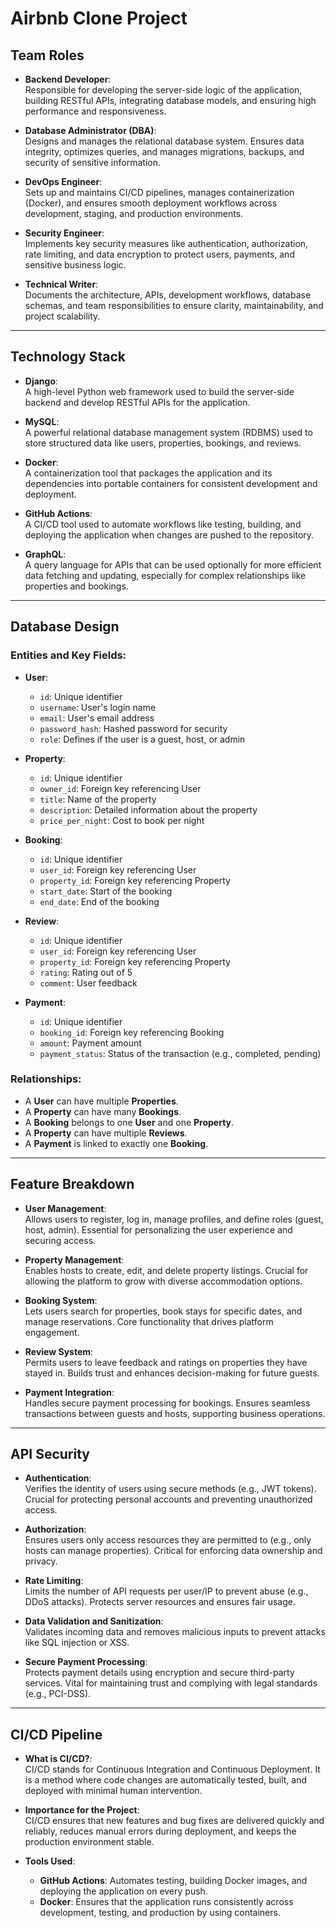 # Airbnb Clone Project

## Team Roles

- **Backend Developer**:  
  Responsible for developing the server-side logic of the application, building RESTful APIs, integrating database models, and ensuring high performance and responsiveness.

- **Database Administrator (DBA)**:  
  Designs and manages the relational database system. Ensures data integrity, optimizes queries, and manages migrations, backups, and security of sensitive information.

- **DevOps Engineer**:  
  Sets up and maintains CI/CD pipelines, manages containerization (Docker), and ensures smooth deployment workflows across development, staging, and production environments.

- **Security Engineer**:  
  Implements key security measures like authentication, authorization, rate limiting, and data encryption to protect users, payments, and sensitive business logic.

- **Technical Writer**:  
  Documents the architecture, APIs, development workflows, database schemas, and team responsibilities to ensure clarity, maintainability, and project scalability.

---

## Technology Stack

- **Django**:  
  A high-level Python web framework used to build the server-side backend and develop RESTful APIs for the application.

- **MySQL**:  
  A powerful relational database management system (RDBMS) used to store structured data like users, properties, bookings, and reviews.

- **Docker**:  
  A containerization tool that packages the application and its dependencies into portable containers for consistent development and deployment.

- **GitHub Actions**:  
  A CI/CD tool used to automate workflows like testing, building, and deploying the application when changes are pushed to the repository.

- **GraphQL**:  
  A query language for APIs that can be used optionally for more efficient data fetching and updating, especially for complex relationships like properties and bookings.

---

## Database Design

### Entities and Key Fields:

- **User**:
  - `id`: Unique identifier
  - `username`: User's login name
  - `email`: User's email address
  - `password_hash`: Hashed password for security
  - `role`: Defines if the user is a guest, host, or admin

- **Property**:
  - `id`: Unique identifier
  - `owner_id`: Foreign key referencing User
  - `title`: Name of the property
  - `description`: Detailed information about the property
  - `price_per_night`: Cost to book per night

- **Booking**:
  - `id`: Unique identifier
  - `user_id`: Foreign key referencing User
  - `property_id`: Foreign key referencing Property
  - `start_date`: Start of the booking
  - `end_date`: End of the booking

- **Review**:
  - `id`: Unique identifier
  - `user_id`: Foreign key referencing User
  - `property_id`: Foreign key referencing Property
  - `rating`: Rating out of 5
  - `comment`: User feedback

- **Payment**:
  - `id`: Unique identifier
  - `booking_id`: Foreign key referencing Booking
  - `amount`: Payment amount
  - `payment_status`: Status of the transaction (e.g., completed, pending)

### Relationships:

- A **User** can have multiple **Properties**.
- A **Property** can have many **Bookings**.
- A **Booking** belongs to one **User** and one **Property**.
- A **Property** can have multiple **Reviews**.
- A **Payment** is linked to exactly one **Booking**.

---

## Feature Breakdown

- **User Management**:  
  Allows users to register, log in, manage profiles, and define roles (guest, host, admin). Essential for personalizing the user experience and securing access.

- **Property Management**:  
  Enables hosts to create, edit, and delete property listings. Crucial for allowing the platform to grow with diverse accommodation options.

- **Booking System**:  
  Lets users search for properties, book stays for specific dates, and manage reservations. Core functionality that drives platform engagement.

- **Review System**:  
  Permits users to leave feedback and ratings on properties they have stayed in. Builds trust and enhances decision-making for future guests.

- **Payment Integration**:  
  Handles secure payment processing for bookings. Ensures seamless transactions between guests and hosts, supporting business operations.

---

## API Security

- **Authentication**:  
  Verifies the identity of users using secure methods (e.g., JWT tokens). Crucial for protecting personal accounts and preventing unauthorized access.

- **Authorization**:  
  Ensures users only access resources they are permitted to (e.g., only hosts can manage properties). Critical for enforcing data ownership and privacy.

- **Rate Limiting**:  
  Limits the number of API requests per user/IP to prevent abuse (e.g., DDoS attacks). Protects server resources and ensures fair usage.

- **Data Validation and Sanitization**:  
  Validates incoming data and removes malicious inputs to prevent attacks like SQL injection or XSS.

- **Secure Payment Processing**:  
  Protects payment details using encryption and secure third-party services. Vital for maintaining trust and complying with legal standards (e.g., PCI-DSS).

---

## CI/CD Pipeline

- **What is CI/CD?**:  
  CI/CD stands for Continuous Integration and Continuous Deployment. It is a method where code changes are automatically tested, built, and deployed with minimal human intervention.

- **Importance for the Project**:  
  CI/CD ensures that new features and bug fixes are delivered quickly and reliably, reduces manual errors during deployment, and keeps the production environment stable.

- **Tools Used**:
  - **GitHub Actions**: Automates testing, building Docker images, and deploying the application on every push.
  - **Docker**: Ensures that the application runs consistently across development, testing, and production by using containers.


